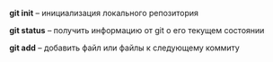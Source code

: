  **git init** – инициализация локального репозитория
 
  **git status** – получить информацию от git о его текущем состоянии

  **git add** – добавить файл или файлы к следующему коммиту